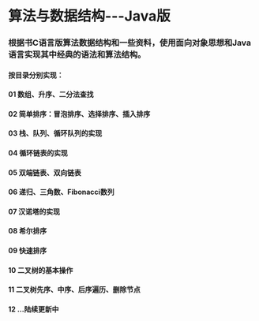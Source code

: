 # 算法与数据结构---Java版
<h3>根据书C语言版算法数据结构和一些资料，使用面向对象思想和Java语言实现其中经典的语法和算法结构。</h3>
<h4>按目录分别实现：</h4>
<h4>01 数组、升序、二分法查找</h4>
<h4>02 简单排序：冒泡排序、选择排序、插入排序 </h4>
<h4>03 栈、队列、循环队列的实现 </h4>
<h4>04 循环链表的实现 </h4>
<h4>05 双端链表、双向链表 </h4>
<h4>06 递归、三角数、Fibonacci数列 </h4>
<h4>07 汉诺塔的实现 </h4>
<h4>08 希尔排序</h4>
<h4>09 快速排序</h4>
<h4>10 二叉树的基本操作</h4>
<h4>11 二叉树先序、中序、后序遍历、删除节点</h4>
<h4>12 ...陆续更新中</h4></br></br></br></br></br></br></br></br></br></br></br></br></br></br></br></br></br></br></br></br></br></br></br></br></br></br></br></br></br></br></br></br></br></br></br></br></br></br></br></br></br></br></br></br></br></br></br></br></br></br></br></br></br></br></br></br></br></br></br></br></br></br></br></br></br></br></br></br></br></br></br></br></br></br></br></br>
</br><div></div><div><div><div><div><div><div><diiv><div><div><div><div><div><div><div><div><div><div><div><div><div><div><div><div><d
